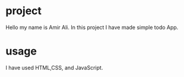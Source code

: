 # project
Hello my name is Amir Ali. In this project I have made simple todo App.
# usage
I have used HTML,CSS, and JavaScript.
